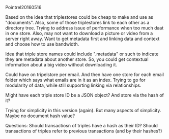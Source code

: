 Pointrel20160516

Based on the idea that triplestores could be cheap to make and use as "documents".
Also, some of those triplestores link to each other as a directory tree.
Trying to address issue of performance when too much daat in one store.
Also, may not want to download a picture or video from a server right away.
Want to get metadata first and linking data and context and choose how to use bandwidth.

Idea that triple store names could include ".metadata" or such to indicate they are metadata
about another store. So, you could get contextual information about a big video without downloading it.

Could have on tripelstore per email.
And then have one store for each email folder which says what emails are in it as an index.
Trying to go for modularity of data, while still supporting linking via relationships.

Might have each triple store ID be a JSON object? And store via the hash of it?

Trying for simplicity in this version (again). But many aspects of simplicity.
Maybe no document hash value? 

Questions:
Should transactiosn of triples have a hash as their ID?
Should transactions of triples refer to previous transactions (and by their hashes?)


